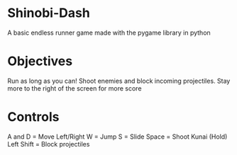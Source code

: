 # Shinobi-Dash
A basic endless runner game made with the pygame library in python

# Objectives
Run as long as you can! Shoot enemies and block incoming projectiles. Stay more to the right of the screen for more score

# Controls
A and D = Move Left/Right
W = Jump
S = Slide
Space = Shoot Kunai
(Hold) Left Shift = Block projectiles


